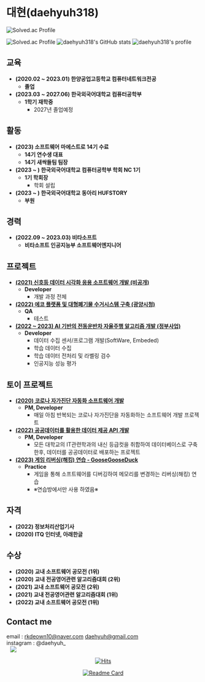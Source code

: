 # 대현(daehyuh318)
![Solved.ac Profile](https://capsule-render.vercel.app/api?type=Waving&color=638fda&height=200&section=header&text=대현%20&fontSize=70&&fontColor=ffffff)

![Solved.ac Profile](http://mazassumnida.wtf/api/v2/generate_badge?boj=daehyuh)
![daehyuh318's GitHub stats](https://github-readme-stats.vercel.app/api?username=daehyuh318&show_icons=true&theme=tokyonight)
![daehyuh318's profile](https://github-profile-trophy.vercel.app/?username=daehyuh318&margin-h=50&margin-w=10&row=1&column=8&no-frame=false&theme=algolia)  
## 교육
* **(2020.02 ~ 2023.01) 한양공업고등학교 컴퓨터네트워크전공**
  - **졸업**
* **(2023.03 ~ 2027.06) 한국외국어대학교 컴퓨터공학부**
  - **1학기 재학중**
    + 2027년 졸업예정
## 활동
* **(2023) 소프트웨어 마에스트로 14기 수료**
  - **14기 연수생 대표**
  - **14기 새싹들팀 팀장**
* **(2023 ~ ) 한국외국어대학교 컴퓨터공학부 학회 NC 1기**
  - **1기 학회장**
    + 학회 설립
* **(2023 ~ ) 한국외국어대학교 동아리 HUFSTORY**
  - **부원**
## 경력
* **(2022.09 ~ 2023.03) 비타소프트**
  - **비타소프트 인공지능부 소프트웨어엔지니어**
## 프로젝트
* **[(2021) 신호등 데이터 시각화 응용 소프트웨어 개발 (비공개)](https://github.com/daehyuh318/TrafficLightProject)**
  - **Developer**
    + 개발 과정 전체
* **[(2022) 에코 플랫폼 및 대형폐기물 수거시스템 구축 (광양시청)](https://gyeco.kr/main/main.do)**
  - **QA**
    + 테스트
* **[(2022 ~ 2023) AI 기반의 전동운반차 자율주행 알고리즘 개발 (정부사업)](https://github.com/daehyuh318/PatrascheProject)**
  - **Developer**
    + 데이터 수집 센서/프로그램 개발(SoftWare, Embeded)
    + 학습 데이터 수집
    + 학습 데이터 전처리 및 라벨링 검수
    + 인공지능 성능 평가
## 토이 프로젝트
* **[(2020) 코로나 자가진단 자동화 소프트웨어 개발](https://github.com/daehyuh318/Corona-self-check-Auto)**
  - **PM, Developer**
    + 매일 아침 반복되는 코로나 자가진단을 자동화하는 소프트웨어 개발 프로젝트
* **[(2022) 공공데이터를 활용한 데이터 제공 API 개발](https://github.com/daehyuh318/University-API)**
  - **PM, Developer**
    + 모든 대학교의 IT관련학과의 내신 등급컷을 취합하여 데이터베이스로 구축한후, 데이터를 공공데이터로 배포하는 프로젝트
* **[(2023) 게임 리버싱(해킹) 연습 - GooseGooseDuck](https://github.com/daehyuh318/GooseGooseDuck)**
  - **Practice**
    + 게임을 통해 소프트웨어를 디버깅하여 메모리를 변경하는 리버싱(해킹) 연습
    + ※연습방에서만 사용 하였음※
## 자격
* **(2022) 정보처리산업기사**
* **(2020) ITQ 인터넷, 아래한글**
## 수상
* **(2020) 교내 소프트웨어 공모전 (1위)**
* **(2020) 교내 전공영어관련 알고리즘대회 (2위)**
* **(2021) 교내 소프트웨어 공모전 (2위)**
* **(2021) 교내 전공영어관련 알고리즘대회 (1위)**
* **(2022) 교내 소프트웨어 공모전 (1위)**

## Contact me

email : <rkdeown10@naver.com> <daehyuh@gmail.com>   
instagram : @daehyuh_   
<a href="https://instagram.com/daehyuh_">
    <img 
        src="http://img.shields.io/badge/-Instagram-black?style=flat&logo=Instagram&link=https://instagram.com/daehyuh_/"
        style="height : auto; margin-left : 10px; margin-right : 10px;"/>
</a>

<div align=center> 
  
[![Hits](https://hits.seeyoufarm.com/api/count/incr/badge.svg?url=https%3A%2F%2Fgithub.com%2Fdaehyuh318%2Fdaehyuh318&count_bg=%23638FDA&title_bg=%23555555&icon=ghostery.svg&icon_color=%23E7E7E7&title=Github+%28%EC%98%A4%EB%8A%98+%EB%B0%A9%EB%AC%B8%EC%9E%90+%2F+%EC%A0%84%EC%B2%B4+%EB%B0%A9%EB%AC%B8%EC%9E%90%29&edge_flat=false)](https://hits.seeyoufarm.com)
  
[![Readme Card](https://github-readme-stats.vercel.app/api/pin/?username=daehyuh318&repo=Hits-Macro)](https://github.com/daehyuh318/Hits-Macro)
</div>
